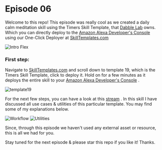 # Episode 06

Welcome to this repo! This episode was really cool as we created a daily calm meditation skill using the Timers Skill Template, that [Dabble Lab](https://www.dabblelab.com/templates) owns. Which you can directly deploy to the [Amazon Alexa Developer's Console](https://developer.amazon.com/alexa/console/ask) using our One-Click Deployer at [SkillTemplates.com](https://www.skilltemplates.com)

![Intro Flex](https://github.com/dabblelab/dabble-alexa-with-sohini/blob/main/E06-alexa-timers-skill-CalmMeditation/First.png)

### First step:

Navigate to [SkillTemplates.com](https://www.skilltemplates.com) and scroll down to template 19, which is the Timers Skill Template, click to deploy it. Hold on for a few minutes as it deploys the entire skill to your [Amazon Alexa Developer's Console](https://developer.amazon.com/alexa/console/ask) .

![template19](https://github.com/dabblelab/dabble-alexa-with-sohini/blob/main/E06-alexa-timers-skill-CalmMeditation/TimersSkill.png)

For the next few steps, you can have a look at this [stream](https://youtu.be/GWAXR-s9RsE) . In this skill I have discussed all use cases & utilities of this particular template. You may find some of my explanations below. 

![Workflow](https://github.com/dabblelab/dabble-alexa-with-sohini/blob/main/E06-alexa-timers-skill-CalmMeditation/Mid.png)
![Utilities](https://github.com/dabblelab/dabble-alexa-with-sohini/blob/main/E06-alexa-timers-skill-CalmMeditation/Last.png)

Since, through this episode we haven't used any external asset or resource, this is all we had for you.

Stay tuned for the next episode & please star this repo if you like it! Thanks.